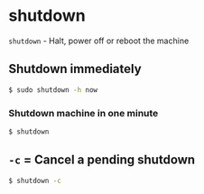 # shutdown

`shutdown` - Halt, power off or reboot the machine

## Shutdown immediately
```bash
$ sudo shutdown -h now
```

### Shutdown machine in one minute
```bash
$ shutdown
```


## `-c` = Cancel a pending shutdown
```bash
$ shutdown -c
```
